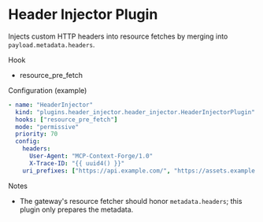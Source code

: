 # Header Injector Plugin

Injects custom HTTP headers into resource fetches by merging into `payload.metadata.headers`.

Hook
- resource_pre_fetch

Configuration (example)
```yaml
- name: "HeaderInjector"
  kind: "plugins.header_injector.header_injector.HeaderInjectorPlugin"
  hooks: ["resource_pre_fetch"]
  mode: "permissive"
  priority: 70
  config:
    headers:
      User-Agent: "MCP-Context-Forge/1.0"
      X-Trace-ID: "{{ uuid4() }}"
    uri_prefixes: ["https://api.example.com/", "https://assets.example.com/"]
```

Notes
- The gateway's resource fetcher should honor `metadata.headers`; this plugin only prepares the metadata.
